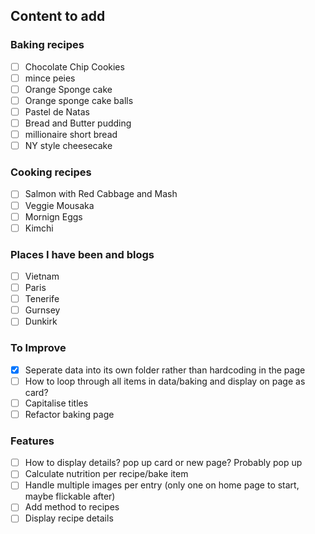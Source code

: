 ## Content to add 

### Baking recipes
- [ ] Chocolate Chip Cookies 
- [ ] mince peies 
- [ ] Orange Sponge cake
- [ ] Orange sponge cake balls
- [ ] Pastel de Natas
- [ ] Bread and Butter pudding
- [ ] millionaire short bread
- [ ] NY style cheesecake

### Cooking recipes
- [ ] Salmon with Red Cabbage and Mash
- [ ] Veggie Mousaka
- [ ] Mornign Eggs
- [ ] Kimchi

### Places I have been and blogs
- [ ] Vietnam
- [ ] Paris
- [ ] Tenerife
- [ ] Gurnsey
- [ ] Dunkirk

### To Improve
- [x] Seperate data into its own folder rather than hardcoding in the page
- [ ] How to loop through all items in data/baking and display on page as card?
- [ ] Capitalise titles
- [ ] Refactor baking page

### Features
- [ ] How to display details? pop up card or new page? Probably pop up
- [ ] Calculate nutrition per recipe/bake item
- [ ] Handle multiple images per entry (only one on home page to start, maybe flickable after)
- [ ] Add method to recipes
- [ ] Display recipe details